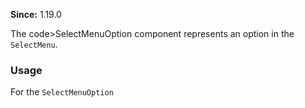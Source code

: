**Since:** 1.19.0

The code>SelectMenuOption component represents an option in the `SelectMenu`.

### Usage

For the `SelectMenuOption`
